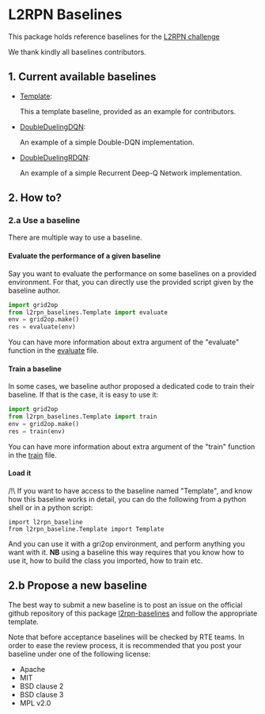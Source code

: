 # L2RPN Baselines

This package holds reference baselines for the [L2RPN challenge](https://l2rpn.chalearn.org/)

We thank kindly all baselines contributors.

## 1. Current available baselines

 - [Template](/l2rpn_baselines/Template):

   This a template baseline, provided as an example for contributors.

 - [DoubleDuelingDQN](/l2rpn_baselines/DoubleDuelingDQN):

    An example of a simple Double-DQN implementation.

 - [DoubleDuelingRDQN](/l2rpn_baselines/DoubleDuelingRDQN):

   An example of a simple Recurrent Deep-Q Network implementation.

## 2. How to?

### 2.a Use a baseline
There are multiple way to use a baseline. 

#### Evaluate the performance of a given baseline
Say you want to evaluate the performance on some baselines on a provided environment. For that, you can 
directly use the provided script given by the baseline author.
 
```python
import grid2op
from l2rpn_baselines.Template import evaluate
env = grid2op.make()
res = evaluate(env)
```
You can have more information about extra argument of the "evaluate" function in the [evaluate](Template/evaluate.py) 
file.


#### Train a baseline
In some cases, we baseline author proposed a dedicated code to train their baseline. If that is the case, 
it is easy to use it:
```python
import grid2op
from l2rpn_baselines.Template import train
env = grid2op.make()
res = train(env)
```
You can have more information about extra argument of the "train" function in the [train](Template/train.py) 
file.

#### Load it
/!\ If you want to have access to the baseline named "Template", and know how this baseline works in detail, you
can do the following from a python shell or in a python script:
```python3
import l2rpn_baseline
from l2rpn_baseline.Template import Template
```
And you can use it with a gri2op environment, and perform anything you want with it. **NB** using a baseline
this way requires that you know how to use it, how to build the class you imported, how to train etc.


## 2.b Propose a new baseline
The best way to submit a new baseline is to post an issue on the official github repository of this package 
[l2rpn-baselines](https://github.com/rte-france/l2rpn-baselines) and follow the appropriate template.

Note that before acceptance baselines will be checked by RTE teams. In order to ease the review process, it is
recommended that you post your baseline under one of the following license:
- Apache
- MIT
- BSD clause 2
- BSD clause 3 
- MPL v2.0


